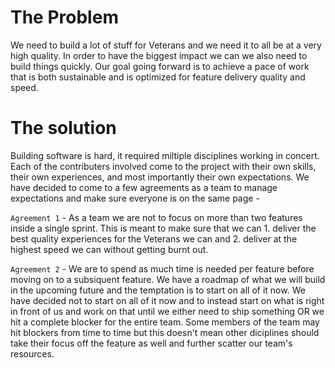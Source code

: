 # The Problem
We need to build a lot of stuff for Veterans and we need it to all be at a very high quality. In order to have the biggest impact we can we also need to build things quickly. Our goal going forward is to achieve a pace of work that is both sustainable and is optimized for feature delivery quality and speed.

# The solution

Building software is hard, it required miltiple disciplines working in concert. Each of the contributers involved come to the project with their own skills, their own experiences, and most importantly their own expectations. We have decided to come to a few agreements as a team to manage expectations and make sure everyone is on the same page -

`Agreement 1` - As a team we are not to focus on more than two features inside a single sprint. This is meant to make sure that we can 1. deliver the best quality experiences for the Veterans we can and 2. deliver at the highest speed we can without getting burnt out.

`Agreement 2` - We are to spend as much time is needed per feature before moving on to a subsiquent feature. We have a roadmap of what we will build in the upcoming future and the temptation is to start on all of it now. We have decided not to start on all of it now and to instead start on what is right in front of us and work on that until we either need to ship something OR we hit a complete blocker for the entire team. Some members of the team may hit blockers from time to time but this doesn't mean other diciplines should take their focus off the feature as well and further scatter our team's resources.


